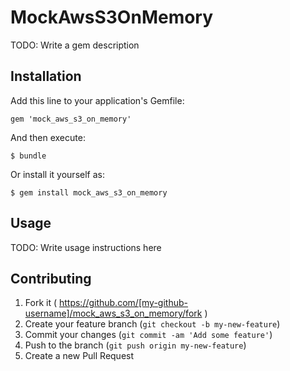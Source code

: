 # MockAwsS3OnMemory

TODO: Write a gem description

## Installation

Add this line to your application's Gemfile:

    gem 'mock_aws_s3_on_memory'

And then execute:

    $ bundle

Or install it yourself as:

    $ gem install mock_aws_s3_on_memory

## Usage

TODO: Write usage instructions here

## Contributing

1. Fork it ( https://github.com/[my-github-username]/mock_aws_s3_on_memory/fork )
2. Create your feature branch (`git checkout -b my-new-feature`)
3. Commit your changes (`git commit -am 'Add some feature'`)
4. Push to the branch (`git push origin my-new-feature`)
5. Create a new Pull Request
